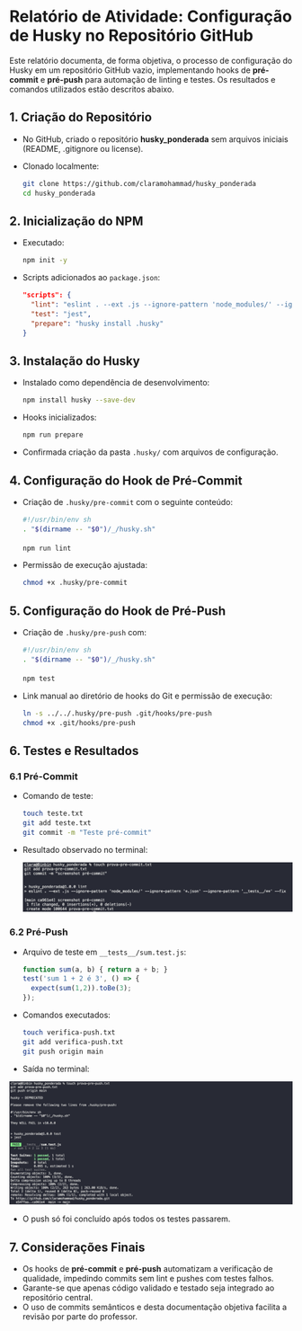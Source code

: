 # Relatório de Atividade: Configuração de Husky no Repositório GitHub

Este relatório documenta, de forma objetiva, o processo de configuração do Husky em um repositório GitHub vazio, implementando hooks de **pré-commit** e **pré-push** para automação de linting e testes. Os resultados e comandos utilizados estão descritos abaixo.

## 1. Criação do Repositório

* No GitHub, criado o repositório **husky\_ponderada** sem arquivos iniciais (README, .gitignore ou license).
* Clonado localmente:

  ```bash
  git clone https://github.com/claramohammad/husky_ponderada
  cd husky_ponderada
  ```

## 2. Inicialização do NPM

* Executado:

  ```bash
  npm init -y
  ```
* Scripts adicionados ao `package.json`:

  ```json
  "scripts": {
    "lint": "eslint . --ext .js --ignore-pattern 'node_modules/' --ignore-pattern '*.json' --ignore-pattern '__tests__/**' --fix",
    "test": "jest",
    "prepare": "husky install .husky"
  }
  ```

## 3. Instalação do Husky

* Instalado como dependência de desenvolvimento:

  ```bash
  npm install husky --save-dev
  ```
* Hooks inicializados:

  ```bash
  npm run prepare
  ```
* Confirmada criação da pasta `.husky/` com arquivos de configuração.

## 4. Configuração do Hook de Pré-Commit

* Criação de `.husky/pre-commit` com o seguinte conteúdo:

  ```sh
  #!/usr/bin/env sh
  . "$(dirname -- "$0")/_/husky.sh"

  npm run lint
  ```
* Permissão de execução ajustada:

  ```bash
  chmod +x .husky/pre-commit
  ```

## 5. Configuração do Hook de Pré-Push

* Criação de `.husky/pre-push` com:

  ```sh
  #!/usr/bin/env sh
  . "$(dirname -- "$0")/_/husky.sh"

  npm test
  ```
* Link manual ao diretório de hooks do Git e permissão de execução:

  ```bash
  ln -s ../../.husky/pre-push .git/hooks/pre-push
  chmod +x .git/hooks/pre-push
  ```

## 6. Testes e Resultados

### 6.1 Pré-Commit

* Comando de teste:

  ```bash
  touch teste.txt
  git add teste.txt
  git commit -m "Teste pré-commit"
  ```
* Resultado observado no terminal:

  ![Pré-commit rodando lint e criando commit](/screenshots/pre-commit.png)

### 6.2 Pré-Push

* Arquivo de teste em `__tests__/sum.test.js`:

  ```js
  function sum(a, b) { return a + b; }
  test('sum 1 + 2 é 3', () => {
    expect(sum(1,2)).toBe(3);
  });
  ```
* Comandos executados:

  ```bash
  touch verifica-push.txt
  git add verifica-push.txt
  git push origin main
  ```
* Saída no terminal:

![07 – Pré-push rodando Jest antes do envio](/screenshots/pre-push.png)
* O push só foi concluído após todos os testes passarem.

## 7. Considerações Finais

* Os hooks de **pré-commit** e **pré-push** automatizam a verificação de qualidade, impedindo commits sem lint e pushes com testes falhos.
* Garante-se que apenas código validado e testado seja integrado ao repositório central.
* O uso de commits semânticos e desta documentação objetiva facilita a revisão por parte do professor.